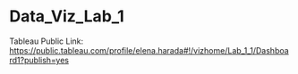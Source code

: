# Data_Viz_Lab_1
Tableau Public Link:
https://public.tableau.com/profile/elena.harada#!/vizhome/Lab_1_1/Dashboard1?publish=yes
